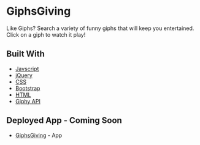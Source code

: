 # GiphsGiving

Like Giphs? Search a variety of funny giphs that will keep you entertained. Click on a giph to watch it play!

## Built With 

- [Javscript](https://www.javascript.com/)
- [jQuery](https://jquery.com/)
- [CSS](https://developer.mozilla.org/en-US/docs/Web/CSS)
- [Bootstrap](https://getbootstrap.com/)
- [HTML](https://www.w3schools.com/html/)
- [Giphy API](https://giphy.com)

## Deployed App - Coming Soon
* [GiphsGiving](https://giphs-giving.herokuapp.com/) - App  
